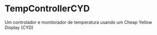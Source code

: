 # TempControllerCYD
 Um controlador e monitorador de temperatura usando um Cheap Yellow Display (CYD)
